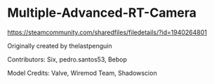 # Multiple-Advanced-RT-Camera
https://steamcommunity.com/sharedfiles/filedetails/?id=1940264801

Originally created by thelastpenguin

Contributors: Six, pedro.santos53, Bebop

Model Credits: Valve, Wiremod Team, Shadowscion
